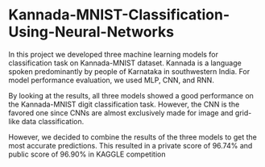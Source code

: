 # Kannada-MNIST-Classification-Using-Neural-Networks
In this project we developed three machine learning models for classification task on Kannada-MNIST dataset. Kannada is a language spoken predominantly by people of Karnataka in southwestern India. For model performance evaluation, we used MLP, CNN, and RNN.

By looking at the results, all three models showed a good performance on the Kannada-MNIST digit classification task. However, the CNN is the favored one since CNNs are almost exclusively made for image and grid-like data classification.

However, we decided to combine the results of the three models to get the most accurate predictions. This resulted in a private score of 96.74% and public score of 96.90% in KAGGLE competition
